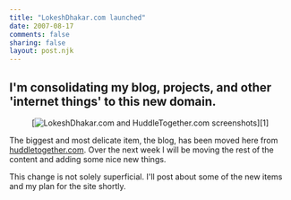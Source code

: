 ```yaml
---
title: "LokeshDhakar.com launched"
date: 2007-08-17
comments: false
sharing: false
layout: post.njk
---
```

<h2 class="subtitle">I'm consolidating my blog, projects, and other 'internet things' to this new domain.</h2>

<figure class="border original-width">
  [<img src="/media/posts/lokeshdhakar-dot-com-launched/huddletogether_screenshot.png" alt="LokeshDhakar.com and HuddleTogether.com screenshots" class="diagram-alt" />][1]
</figure>

The biggest and most delicate item, the blog, has been moved here from [huddletogether.com][1]. Over the next week I will be moving the rest of the content and adding some nice new things.

 [1]: http://huddletogether.com

This change is not solely superficial. I'll post about some of the new items and my plan for the site shortly.
